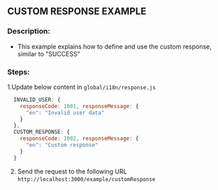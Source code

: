 ## CUSTOM RESPONSE EXAMPLE

### Description:
- This example explains how to define and use the custom response, similar to "SUCCESS"

### Steps:
1.Update below content in ```global/i18n/response.js```
```javascript
  INVALID_USER: {
    responseCode: 1001, responseMessage: {
      "en": "Invalid user data"
    }
  },
  CUSTOM_RESPONSE: {
    responseCode: 1002, responseMessage: {
      "en": "Custom response"
    }
  }
```
2. Send the request to the following URL ```http://localhost:3000/example/customResponse```
